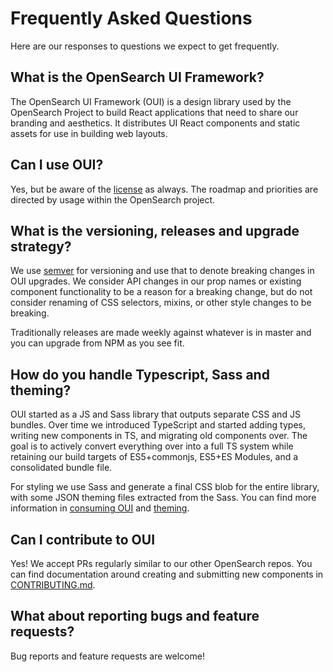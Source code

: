 # Frequently Asked Questions

Here are our responses to questions we expect to get frequently.

## What is the OpenSearch UI Framework?

The OpenSearch UI Framework (OUI) is a design library used by the OpenSearch Project to build React applications that need to share our branding and aesthetics. It distributes UI React components and static assets for use in building web layouts.

## Can I use OUI?

Yes, but be aware of the [license](https://github.com/opensearch-project/oui/blob/main/LICENSE.txt) as always. The roadmap and priorities are directed by usage within the OpenSearch project.

## What is the versioning, releases and upgrade strategy?

We use [semver](https://semver.org/) for versioning and use that to denote breaking changes in OUI upgrades. We consider API changes in our prop names or existing component functionality to be a reason for a breaking change, but do not consider renaming of CSS selectors, mixins, or other style changes to be breaking.

Traditionally releases are made weekly against whatever is in master and you can upgrade from NPM as you see fit.

## How do you handle Typescript, Sass and theming?

OUI started as a JS and Sass library that outputs separate CSS and JS bundles. Over time we introduced TypeScript and started adding types, writing new components in TS, and migrating old components over. The goal is to actively convert everything over into a full TS system while retaining our build targets of ES5+commonjs, ES5+ES Modules, and a consolidated bundle file.

For styling we use Sass and generate a final CSS blob for the entire library, with some JSON theming files extracted from the Sass. You can find more information in [consuming OUI](wiki/consuming.md) and [theming](wiki/theming.md).

## Can I contribute to OUI

Yes! We accept PRs regularly similar to our other OpenSearch repos. You can find documentation around creating and submitting new components in [CONTRIBUTING.md](CONTRIBUTING.md).

## What about reporting bugs and feature requests?

Bug reports and feature requests are welcome!
